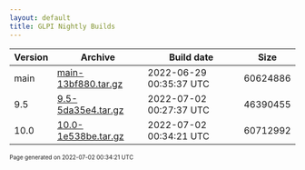```yaml
---
layout: default
title: GLPI Nightly Builds
---
```


Version|Archive|Build date|Size
---|---|---|---
main|[main-13bf880.tar.gz](main-13bf880.tar.gz)|2022-06-29 00:35:37 UTC|60624886
9.5|[9.5-5da35e4.tar.gz](9.5-5da35e4.tar.gz)|2022-07-02 00:27:37 UTC|46390455
10.0|[10.0-1e538be.tar.gz](10.0-1e538be.tar.gz)|2022-07-02 00:34:21 UTC|60712992

<font size="1">Page generated on 2022-07-02 00:34:21 UTC</font>
